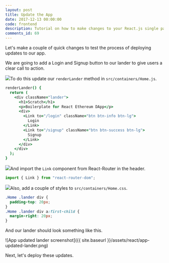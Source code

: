 ```yaml
---
layout: post
title: Update the App
date: 2017-12-13 00:00:00
code: frontend
description: Tutorial on how to make changes to your React.js single page application.
comments_id: 69
---
```


Let's make a couple of quick changes to test the process of deploying updates to our app.

We are going to add a Login and Signup button to our lander to give users a clear call to action.

<img class="code-marker" src="{{ site.baseurl }}/assets/s.png" />To do this update our `renderLander` method in `src/containers/Home.js`.

``` coffee
renderLander() {
  return (
    <div className="lander">
      <h1>Scratch</h1>
      <p>Boilerplate for React Ethereum DApp</p>
      <div>
        <Link to="/login" className="btn btn-info btn-lg">
          Login
        </Link>
        <Link to="/signup" className="btn btn-success btn-lg">
          Signup
        </Link>
      </div>
    </div>
  );
}
```

<img class="code-marker" src="{{ site.baseurl }}/assets/s.png" />And import the `Link` component from React-Router in the header.

``` javascript
import { Link } from "react-router-dom";
```

<img class="code-marker" src="{{ site.baseurl }}/assets/s.png" />Also, add a couple of styles to `src/containers/Home.css`.

``` css
.Home .lander div {
  padding-top: 20px;
}
.Home .lander div a:first-child {
  margin-right: 20px;
}
```

And our lander should look something like this.

![App updated lander screenshot]({{ site.baseurl }}/assets/react/app-updated-lander.png)

Next, let's deploy these updates.
